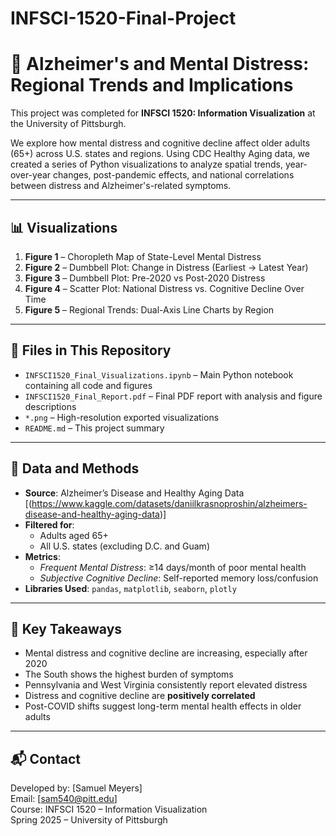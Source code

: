 # INFSCI-1520-Final-Project
# 🧠 Alzheimer's and Mental Distress: Regional Trends and Implications

This project was completed for **INFSCI 1520: Information Visualization** at the University of Pittsburgh.

We explore how mental distress and cognitive decline affect older adults (65+) across U.S. states and regions. Using CDC Healthy Aging data, we created a series of Python visualizations to analyze spatial trends, year-over-year changes, post-pandemic effects, and national correlations between distress and Alzheimer's-related symptoms.

---

## 📊 Visualizations

1. **Figure 1** – Choropleth Map of State-Level Mental Distress  
2. **Figure 2** – Dumbbell Plot: Change in Distress (Earliest → Latest Year)  
3. **Figure 3** – Dumbbell Plot: Pre-2020 vs Post-2020 Distress  
4. **Figure 4** – Scatter Plot: National Distress vs. Cognitive Decline Over Time  
5. **Figure 5** – Regional Trends: Dual-Axis Line Charts by Region

---

## 📂 Files in This Repository

- `INFSCI1520_Final_Visualizations.ipynb` – Main Python notebook containing all code and figures  
- `INFSCI1520_Final_Report.pdf` – Final PDF report with analysis and figure descriptions  
- `*.png` – High-resolution exported visualizations  
- `README.md` – This project summary

---

## 🧪 Data and Methods

- **Source**: Alzheimer’s Disease and Healthy Aging Data [(https://www.kaggle.com/datasets/daniilkrasnoproshin/alzheimers-disease-and-healthy-aging-data)]
- **Filtered for**:
  - Adults aged 65+
  - All U.S. states (excluding D.C. and Guam)
- **Metrics**:
  - *Frequent Mental Distress*: ≥14 days/month of poor mental health
  - *Subjective Cognitive Decline*: Self-reported memory loss/confusion
- **Libraries Used**: `pandas`, `matplotlib`, `seaborn`, `plotly`

---

## 🧠 Key Takeaways

- Mental distress and cognitive decline are increasing, especially after 2020
- The South shows the highest burden of symptoms
- Pennsylvania and West Virginia consistently report elevated distress
- Distress and cognitive decline are **positively correlated**
- Post-COVID shifts suggest long-term mental health effects in older adults

---

## 📬 Contact

Developed by: [Samuel Meyers]  
Email: [sam540@pitt.edu]  
Course: INFSCI 1520 – Information Visualization  
Spring 2025 – University of Pittsburgh
